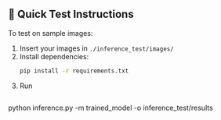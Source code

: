 ## 🚀 Quick Test Instructions

To test on sample images:

1. Insert your images in `./inference_test/images/`
2. Install dependencies:
   ```bash
   pip install -r requirements.txt
3. Run
   ```bash
  python inference.py -m trained_model -o inference_test/results
